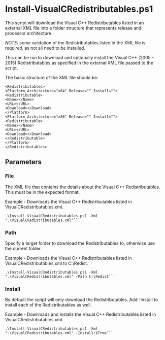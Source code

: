 # Install-VisualCRedistributables.ps1
This script will download the Visual C++ Redistributables listed in an external XML file into a folder structure that represents release and processor architecture.

*NOTE:* some validation of the Redistributables listed in the XML file is required, as not all need to be installed.

This can be run to download and optionally install the Visual C++ (2005 - 2015) Redistributables as specified in the external XML file passed to the script.

The basic structure of the XML file should be:

    <Redistributables>
    <Platform Architecture="x64" Release="" Install="">
    <Redistributable>
    <Name></Name>
    <URL></URL>
    <Download></Download>
    </Platform>
    <Platform Architecture="x86" Release="" Install="">
    <Redistributable>
    <Name></Name>
    <URL></URL>
    <Download></Download>
    </Redistributable>
    </Platform>
    </Redistributables>

## Parameters
### File
The XML file that contains the details about the Visual C++ Redistributables. This must be in the expected format.

Example - Downloads the Visual C++ Redistributables listed in VisualCRedistributables.xml.

    .\Install-VisualCRedistributables.ps1 -Xml ".\VisualCRedistributables.xml"```

### Path
Specify a target folder to download the Redistributables to, otherwise use the current folder.

Example - Downloads the Visual C++ Redistributables listed in VisualCRedistributables.xml to C:\Redist.

    .\Install-VisualCRedistributables.ps1 -Xml ".\VisualCRedistributables.xml" -Path C:\Redist```


### Install
By default the script will only download the Redistributables. Add -Install to install each of the Redistributables as well.

Example - Downloads and installs the Visual C++ Redistributables listed in VisualCRedistributables.xml.

    .\Install-VisualCRedistributables.ps1 -Xml ".\VisualCRedistributables.xml" -Install:$True```



